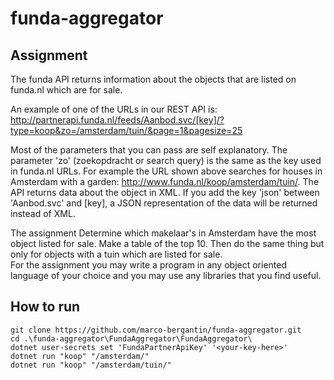 # funda-aggregator

## Assignment

The funda API returns information about the objects that are listed on funda.nl which are for sale.

An example of one of the URLs in our REST API is:
http://partnerapi.funda.nl/feeds/Aanbod.svc/[key]/?type=koop&zo=/amsterdam/tuin/&page=1&pagesize=25

Most of the parameters that you can pass are self explanatory. The parameter 'zo' (zoekopdracht or
search query) is the same as the key used in funda.nl URLs. For example the URL shown above
searches for houses in Amsterdam with a garden: http://www.funda.nl/koop/amsterdam/tuin/.
The API returns data about the object in XML. If you add the key 'json' between 'Aanbod.svc' and
[key], a JSON representation of the data will be returned instead of XML.


The assignment
Determine which makelaar's in Amsterdam have the most object listed for sale. Make a table of the
top 10. Then do the same thing but only for objects with a tuin which are listed for sale.  
For the
assignment you may write a program in any object oriented language of your choice and you may
use any libraries that you find useful.

## How to run

```
git clone https://github.com/marco-bergantin/funda-aggregator.git
cd .\funda-aggregator\FundaAggregator\FundaAggregator\
dotnet user-secrets set 'FundaPartnerApiKey' '<your-key-here>'
dotnet run "koop" "/amsterdam/"
dotnet run "koop" "/amsterdam/tuin/"
```